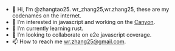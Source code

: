 - 👋 Hi, I’m @zhangtao25. wr_zhang25,wr.zhang25, these are my codenames on the internet.
- 👀 I’m interested in javascript and working on the [Canyon](https://github.com/canyon-project/canyon).
- 🌱 I’m currently learning rust.
- 💞️ I’m looking to collaborate on e2e javascript coverage.
- 📫 How to reach me wr.zhang25@gmail.com.

<!---
zhangtao25/zhangtao25 is a ✨ special ✨ repository because its `README.md` (this file) appears on your GitHub profile.
You can click the Preview link to take a look at your changes.
--->
